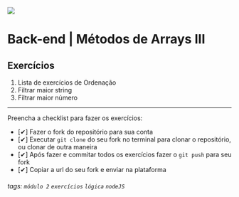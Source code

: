 ![](https://i.imgur.com/xG74tOh.png)

# Back-end | Métodos de Arrays III

## Exercícios

1. Lista de exercícios de Ordenação
2. Filtrar maior string
3. Filtrar maior número

---

Preencha a checklist para fazer os exercícios:

-   [✔] Fazer o fork do repositório para sua conta
-   [✔] Executar `git clone` do seu fork no terminal para clonar o repositório, ou clonar de outra maneira
-   [✔] Após fazer e commitar todos os exercícios fazer o `git push` para seu fork
-   [✔] Copiar a url do seu fork e enviar na plataforma

###### tags: `módulo 2` `exercícios` `lógica` `nodeJS`
